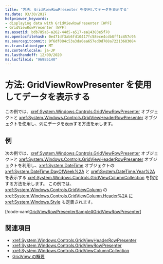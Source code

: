 ```yaml
---
title: '方法: GridViewRowPresenter を使用してデータを表示する'
ms.date: 03/30/2017
helpviewer_keywords:
- displaying data with GridViewRowPresenter [WPF]
- GridViewRowPresenter [WPF]
ms.assetid: bdb785a5-a262-44d5-a517-ea14383e5f70
ms.openlocfilehash: 0e471df3ab6fd10417fc58ece4cdb8ff1c457c95
ms.sourcegitcommit: 9f6df084c53a3da0ea657ed0d708a72213683084
ms.translationtype: MT
ms.contentlocale: ja-JP
ms.lasthandoff: 12/09/2020
ms.locfileid: "96985140"
---
```

# <a name="how-to-display-data-by-using-gridviewrowpresenter"></a>方法: GridViewRowPresenter を使用してデータを表示する
この例では、<xref:System.Windows.Controls.GridViewRowPresenter> オブジェクトと <xref:System.Windows.Controls.GridViewHeaderRowPresenter> オブジェクトを使用し、列にデータを表示する方法を示します。  
  
## <a name="example"></a>例  
 次の例では、<xref:System.Windows.Controls.GridViewRowPresenter> オブジェクトと <xref:System.Windows.Controls.GridViewHeaderRowPresenter> オブジェクトを利用し、<xref:System.DateTime> オブジェクトの <xref:System.DateTime.DayOfWeek%2A> と <xref:System.DateTime.Year%2A> を表示する <xref:System.Windows.Controls.GridViewColumnCollection> を指定する方法を示します。 この例では、<xref:System.Windows.Controls.GridViewColumn> の <xref:System.Windows.Controls.GridViewColumn.Header%2A> に <xref:System.Windows.Style> も定義されます。  
  
 [!code-xaml[GridViewRowPresenterSample#GridViewRowPresenter](~/samples/snippets/csharp/VS_Snippets_Wpf/GridViewRowPresenterSample/CS/Window1.xaml#gridviewrowpresenter)]  
  
## <a name="see-also"></a>関連項目

- <xref:System.Windows.Controls.GridViewHeaderRowPresenter>
- <xref:System.Windows.Controls.GridViewRowPresenter>
- <xref:System.Windows.Controls.GridViewColumnCollection>
- [GridView の概要](gridview-overview.md)
